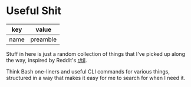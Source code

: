# Useful Shit

 key  | value   
 ---  | ---      
name  | preamble

Stuff in here is just a random collection of things that I've picked up along
the way, inspired by Reddit's [r/til](https://www.reddit.com/r/todayilearned).

Think Bash one-liners and useful CLI commands for various things, structured in
a way that makes it easy for me to search for when I need it.
